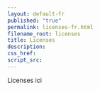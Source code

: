 ```yaml
---
layout: default-fr
published: "true"
permalink: licenses-fr.html
filename_root: licenses
title: Licenses
description:
css_href:
script_src:
---
```


Licenses ici
